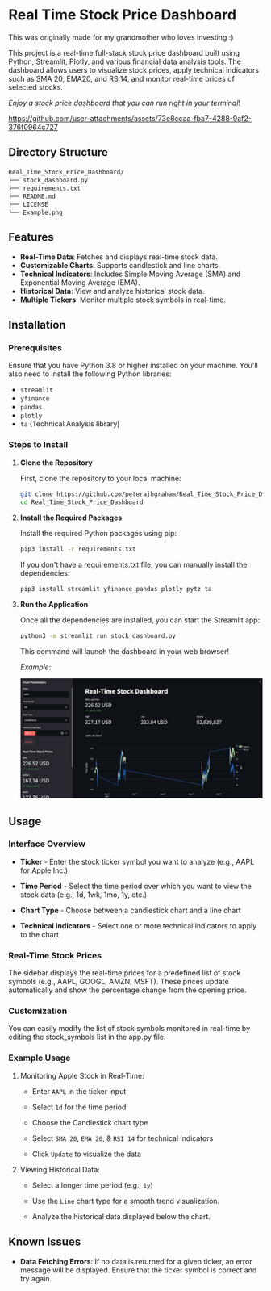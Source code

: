 # Real Time Stock Price Dashboard

This was originally made for my grandmother who loves investing :)

This project is a real-time full-stack stock price dashboard built using Python, Streamlit, Plotly, and various financial data analysis tools. The dashboard allows users to visualize stock prices, apply technical indicators such as SMA 20, EMA20, and RSI14, and monitor real-time prices of selected stocks.

*Enjoy a stock price dashboard that you can run right in your terminal*!

https://github.com/user-attachments/assets/73e8ccaa-fba7-4288-9af2-376f0964c727

## Directory Structure

```
Real_Time_Stock_Price_Dashboard/
├── stock_dashboard.py
├── requirements.txt
├── README.md
├── LICENSE
└── Example.png
```

## Features

- **Real-Time Data**: Fetches and displays real-time stock data.
- **Customizable Charts**: Supports candlestick and line charts.
- **Technical Indicators**: Includes Simple Moving Average (SMA) and Exponential Moving Average (EMA).
- **Historical Data**: View and analyze historical stock data.
- **Multiple Tickers**: Monitor multiple stock symbols in real-time.

## Installation

### Prerequisites

Ensure that you have Python 3.8 or higher installed on your machine. You'll also need to install the following Python libraries:

- `streamlit`
- `yfinance`
- `pandas`
- `plotly`
- `ta` (Technical Analysis library)

### Steps to Install

1. **Clone the Repository**

   First, clone the repository to your local machine:
   ```bash
   git clone https://github.com/peterajhgraham/Real_Time_Stock_Price_Dashboard.git
   cd Real_Time_Stock_Price_Dashboard

3. **Install the Required Packages**

   Install the required Python packages using pip:
   ```bash
   pip3 install -r requirements.txt
   ```

   If you don't have a requirements.txt file, you can manually install the dependencies:
   ```bash
   pip3 install streamlit yfinance pandas plotly pytz ta
   ```

3. **Run the Application**

   Once all the dependencies are installed, you can start the Streamlit app:
   ```bash
   python3 -m streamlit run stock_dashboard.py
   ```
   This command will launch the dashboard in your web browser!

   *Example*:

   <img src='Example.png'>

## Usage
### Interface Overview

* **Ticker** - Enter the stock ticker symbol you want to analyze (e.g., AAPL for Apple Inc.)

* **Time Period** - Select the time period over which you want to view the stock data (e.g., 1d, 1wk, 1mo, 1y, etc.)

* **Chart Type** - Choose between a candlestick chart and a line chart

* **Technical Indicators** - Select one or more technical indicators to apply to the chart

### Real-Time Stock Prices

The sidebar displays the real-time prices for a predefined list of stock symbols (e.g., AAPL, GOOGL, AMZN, MSFT). These prices update automatically and show the percentage change from the opening price.

### Customization

You can easily modify the list of stock symbols monitored in real-time by editing the stock_symbols list in the app.py file.

### Example Usage

1. Monitoring Apple Stock in Real-Time:

    * Enter `AAPL` in the ticker input

    * Select `1d` for the time period

    * Choose the Candlestick chart type

    * Select `SMA 20`, `EMA 20`, & `RSI 14` for technical indicators

    * Click `Update` to visualize the data

2. Viewing Historical Data:

    * Select a longer time period (e.g., `1y`)

    * Use the `Line` chart type for a smooth trend visualization.

    * Analyze the historical data displayed below the chart.

## Known Issues

  * **Data Fetching Errors**: If no data is returned for a given ticker, an error message will be displayed. Ensure that the ticker symbol is correct and try again.

